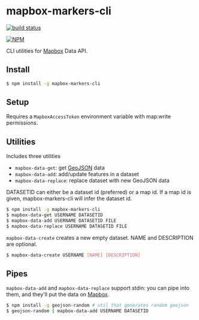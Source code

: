 # mapbox-markers-cli

[![build status](https://secure.travis-ci.org/mapbox/mapbox-data-cli.png)](http://travis-ci.org/mapbox/mapbox-data-cli)

[![NPM](https://nodei.co/npm/mapbox-data-cli.png?downloads=true&downloadRank=true&stars=true)](https://nodei.co/npm/mapbox-data-cli/)

CLI utilities for [Mapbox](https://www.mapbox.com/) Data API.

## Install

```sh
$ npm install -g mapbox-markers-cli
```

## Setup

Requires a `MapboxAccessToken` environment variable with map:write permissions.

## Utilities

Includes three utilities

* `mapbox-data-get`: get [GeoJSON](http://geojson.org/) data
* `mapbox-data-add`: add/update features in a dataset
* `mapbox-data-replace`: replace dataset with new GeoJSON data

DATASETID can either be a dataset id (preferred) or a map id. If a map id
is given, mapbox-markers-cli will infer the dataset id.

```sh
$ npm install -g mapbox-markers-cli
$ mapbox-data-get USERNAME DATASETID
$ mapbox-data-add USERNAME DATASETID FILE
$ mapbox-data-replace USERNAME DATASETID FILE
```

`mapbox-data-create` creates a new empty dataset. NAME and DESCRIPTION are
optional.

```sh
$ mapbox-data-create USERNAME [NAME] [DESCRIPTION]
```

## Pipes

`mapbox-data-add` and `mapbox-data-replace` support stdin: you can pipe
into them, and they'll put the data on [Mapbox](https://www.mapbox.com/).

```sh
$ npm install -g geojson-random # util that generates random geojson
$ geojson-random | mapbox-data-add USERNAME DATASETID
```
